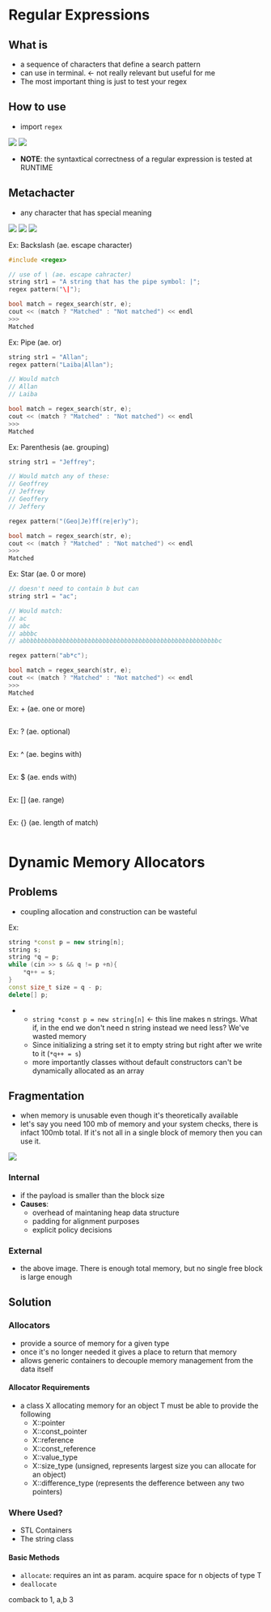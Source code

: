 # Regular Expressions
## What is
- a sequence of characters that define a search pattern
- can use in terminal. <- not really relevant but useful for me
- The most important thing is just to test your regex

## How to use
- import `regex`

![](./imgs/regex_1.png)
![](./imgs/regex_2.png)

- **NOTE**: the syntaxtical correctness of a regular expression is tested at RUNTIME

## Metachacter
- any character that has special meaning

![](./imgs/regex_3.png)
![](./imgs/regex_4.png)
![](./imgs/regex_5.png)

Ex: Backslash (ae. escape character)
```cpp
#include <regex>

// use of \ (ae. escape cahracter)
string str1 = "A string that has the pipe symbol: |";
regex pattern("\|");

bool match = regex_search(str, e);
cout << (match ? "Matched" : "Not matched") << endl 
>>>
Matched
```

Ex: Pipe (ae. or)
```cpp
string str1 = "Allan";
regex pattern("Laiba|Allan");

// Would match
// Allan
// Laiba

bool match = regex_search(str, e);
cout << (match ? "Matched" : "Not matched") << endl 
>>>
Matched
```

Ex: Parenthesis (ae. grouping)
```cpp
string str1 = "Jeffrey";

// Would match any of these:
// Geoffrey
// Jeffrey
// Geoffery
// Jeffery

regex pattern("(Geo|Je)ff(re|er)y");

bool match = regex_search(str, e);
cout << (match ? "Matched" : "Not matched") << endl 
>>>
Matched
```

Ex: Star (ae. 0 or more)
```cpp
// doesn't need to contain b but can
string str1 = "ac";

// Would match:
// ac
// abc
// abbbc
// abbbbbbbbbbbbbbbbbbbbbbbbbbbbbbbbbbbbbbbbbbbbbbbbbbbbbbc

regex pattern("ab*c");

bool match = regex_search(str, e);
cout << (match ? "Matched" : "Not matched") << endl 
>>>
Matched
```

Ex: + (ae. one or more)
```cpp
```

Ex: ? (ae. optional)
```cpp
```

Ex: ^ (ae. begins with)
```cpp
```

Ex: $ (ae. ends with)
```cpp
```

Ex: [] (ae. range)
```cpp
```

Ex: {} (ae. length of match)
```cpp
```

# Dynamic Memory Allocators
## Problems
- coupling allocation and construction can be wasteful

Ex:
```cpp
string *const p = new string[n];
string s;
string *q = p;
while (cin >> s && q != p +n){
    *q++ = s;
}
const size_t size = q - p;
delete[] p;
```   
-
    - `string *const p = new string[n]` <- this line makes n strings. What if, in the end we don't need n string instead we need less? We've wasted memory
    - Since initializing a string set it to empty string but right after we write to it (`*q++ = s`)
    - more importantly classes without default constructors can't be dynamically allocated as an array

## Fragmentation
- when memory is unusable even though it's theoretically available
- let's say you need 100 mb of memory and your system checks, there is infact 100mb total. If it's not all in a single block of memory then you can use it.

![](./imgs/frag_1.png)

### Internal
- if the payload is smaller than the block size
- **Causes**:
    - overhead of maintaning heap data structure
    - padding for alignment purposes
    - explicit policy decisions

### External
- the above image. There is enough total memory, but no single free block is large enough

## Solution
### Allocators
- provide a source of memory for a given type
- once it's no longer needed it gives a place to return that memory
- allows generic containers to decouple memory management from the data itself

#### Allocator Requirements
- a class X allocating memory for an object T must be able to provide the following
    - X::pointer
    - X::const_pointer
    - X::reference
    - X::const_reference
    - X::value_type
    - X::size_type (unsigned, represents largest size you can allocate for an object)
    - X::difference_type (represents the defference between any two pointers)

### Where Used?
- STL Containers
- The string class

#### Basic Methods
- `allocate`: requires an int as param. acquire space for n objects of type T
- `deallocate`

comback to 1, a,b
3
